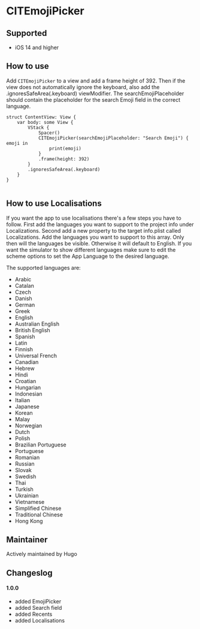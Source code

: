 
# CITEmojiPicker


## Supported

- iOS 14 and higher


## How to use

Add `CITEmojiPicker` to a view and add a frame height of 392. Then if the view does not automatically ignore the keyboard, also add the .ignoresSafeArea(.keyboard) viewModifier. The searchEmojiPlaceholder should contain the placeholder for the search Emoji field in the correct language.

```
struct ContentView: View {
    var body: some View {
        VStack {
            Spacer()
            CITEmojiPicker(searchEmojiPlaceholder: "Search Emoji") { emoji in
                print(emoji)
            }
            .frame(height: 392)
        }
        .ignoresSafeArea(.keyboard)
    }
}
    
```

## How to use Localisations

If you want the app to use localisations there's a few steps you have to follow. First add the languages you want to support to the project info under Localizations. Second add a new property to the target info.plist called Localizations. Add the languages you want to support to this array. Only then will the languages be visible. Otherwise it will default to English. If you want the simulator to show different languages make sure to edit the scheme options to set the App Language to the desired language.

The supported languages are:
 - Arabic
 - Catalan
 - Czech
 - Danish
 - German
 - Greek
 - English
 - Australian English
 - British English
 - Spanish
 - Latin
 - Finnish
 - Universal French
 - Canadian
 - Hebrew
 - Hindi
 - Croatian
 - Hungarian
 - Indonesian
 - Italian
 - Japanese
 - Korean
 - Malay
 - Norwegian
 - Dutch
 - Polish
 - Brazilian Portuguese
 - Portuguese
 - Romanian
 - Russian
 - Slovak
 - Swedish
 - Thai
 - Turkish
 - Ukrainian
 - Vietnamese
 - Simplified Chinese
 - Traditional Chinese
 - Hong Kong

## Maintainer

Actively maintained by Hugo


## Changeslog

#### 1.0.0

- added EmojiPicker
- added Search field
- added Recents
- added Localisations
